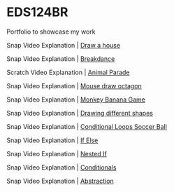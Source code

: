# EDS124BR
Portfolio to showcase my work

Snap Video Explanation | [Draw a house](https://youtu.be/Hv5rKTQ3AB4)

Snap Video Explanation | [Breakdance](https://youtu.be/W8Rx8qIf1rs)

Scratch Video Explanation | [Animal Parade](https://youtu.be/a9DfUzfvKkw)

Snap Video Explanation | [Mouse draw octagon](https://youtu.be/Wnpo3E0a_t4)

Snap Video Explanation | [Monkey Banana Game](https://youtu.be/8Af2gBYQI00)

Snap Video Explanation | [Drawing different shapes](https://youtu.be/LI1FD57qR_Q)

Snap Video Explanation | [Conditional Loops Soccer Ball](https://youtu.be/0uansF6fYik)

Snap Video Explanation | [If Else](https://youtu.be/ecdjyBZNI3E)

Snap Video Explanation | [Nested If](https://youtu.be/qrJKB1J94O0)

Snap Video Explanation | [Conditionals](https://youtu.be/DO6GKxgkhJM)

Snap Video Explanation | [Abstraction](https://youtu.be/EKKUZmmy2G4)
